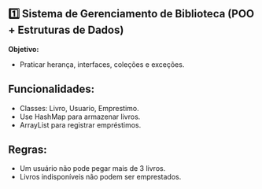 ## 1️⃣ Sistema de Gerenciamento de Biblioteca (POO + Estruturas de Dados)
**Objetivo:**

- Praticar herança, interfaces, coleções e exceções.

## Funcionalidades:

- Classes: Livro, Usuario, Emprestimo.
- Use HashMap para armazenar livros.
- ArrayList para registrar empréstimos.

## Regras:

- Um usuário não pode pegar mais de 3 livros.
- Livros indisponíveis não podem ser emprestados.